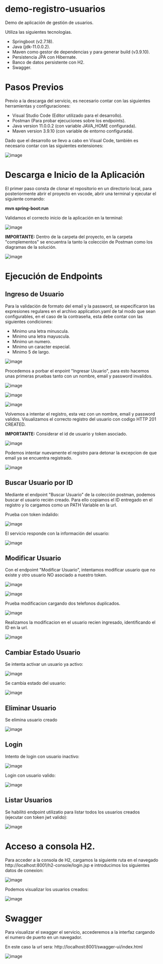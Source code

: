 # demo-registro-usuarios

Demo de aplicación de gestión de usuarios.

Utiliza las siguientes tecnologías.

- Springboot (v2.7.18).
- Java (jdk-11.0.0.2).
- Maven como gestor de dependencias y para generar build (v3.9.10).
- Persistencia JPA con Hibernate.
- Banco de datos persistente con H2.
- Swagger.



# Pasos Previos
Previo a la descarga del servicio, es necesario contar con las siguientes herramientas y configuraciones:

- Visual Studio Code (Editor utilizado para el desarrollo).
- Postman (Para probar ejecuciones sobre los endpoints).
- Java version 11.0.0.2 (con variable JAVA_HOME configurada).
- Maven version 3.9.10 (con variable de entorno configurada).

Dado que el desarrollo se llevo a cabo en Visual Code, también es necesario contar con las siguientes extensiones:

![image](https://user-images.githubusercontent.com/32346999/187487347-566da33e-8c57-4474-bd70-31423ef3bbf0.png)




# Descarga e Inicio de la Aplicación

El primer paso consta de clonar el repositorio en un directorio local, para posteriormente abrir el proyecto en vscode, abrir una terminal y ejecutar el siguiente comando: 

**mvn spring-boot:run**

Validamos el correcto inicio de la aplicación en la terminal:

![image](https://github.com/user-attachments/assets/9165cbfc-1322-4159-995a-1d6df5f9fc9a)


**IMPORTANTE:** Dentro de la carpeta del proyecto, en la carpeta "complementos" se encuentra la tanto la colección de Postman como los diagramas de la solución.

![image](https://github.com/user-attachments/assets/89a21328-120c-4f3b-9171-ab1e49ba13b5)




# Ejecución de Endpoints

## Ingreso de Usuario

Para la validación de formato del email y la password, se especificaron las expresiones regulares en el archivo application.yaml de tal modo que sean configurables, en el caso de la contraseña, esta debe contar con las siguientes condiciones:
- Minimo una letra minuscula.
- Minimo una letra mayuscula.
- Minimo un numero.
- Minimo un caracter especial.
- Minimo 5 de largo.

![image](https://user-images.githubusercontent.com/32346999/187508776-a71fd382-e32c-448a-829a-207cf695f425.png)

Procedemos a porbar el enpoint "Ingresar Usuario", para esto hacemos unas primeras pruebas tanto con un nombre, email y password invalidos.

![image](https://github.com/user-attachments/assets/e67110d7-c361-48c0-bc05-fba957c81b53)

![image](https://github.com/user-attachments/assets/08ecfa1f-d63b-4e07-92d6-4b34a9cfda5d)

![image](https://github.com/user-attachments/assets/f86daf18-ea8a-4603-bddc-848932c644cc)


Volvemos a intentar el registro, esta vez con un nombre, email y password validos. Visualizamos el correcto registro del usuario con codigo HTTP 201 CREATED.

**IMPORTANTE:** Considerar el id de usuario y token asociado.

![image](https://github.com/user-attachments/assets/d92235dd-c6a7-4eeb-aea8-213c7395bf03)

Podemos intentar nuevamente el registro para detonar la excepcion de que email ya se encuentra registrado.

![image](https://github.com/user-attachments/assets/dfb173db-d949-4419-b37b-f3f3b4d437cf)


## Buscar Usuario por ID

Mediante el endpoint "Buscar Usuario" de la colección postman, podemos buscar el usuario recién creado. Para ello copiamos el ID entregado en el registro y lo cargamos como un PATH Variable en la url.

Prueba con token indalido:

![image](https://github.com/user-attachments/assets/a0803665-05af-4dba-81d0-b020b35a1018)


El servicio responde con la información del usuario:

![image](https://github.com/user-attachments/assets/f5594587-d876-4469-a2b3-8dbd771af7c2)


## Modificar Usuario

Con el endpoimt "Modificar Usuario", intentamos modificar usuario que no existe y otro usuario NO asociado a nuestro token.

![image](https://github.com/user-attachments/assets/dab236eb-25a5-44be-9120-a398fa2779f6)

![image](https://github.com/user-attachments/assets/389833b7-71a0-45ee-b37f-697d36cf803a)

Prueba modificacion cargando dos telefonos duplicados.

![image](https://github.com/user-attachments/assets/518a4381-3a0e-45d9-9024-dda7f6e0fea6)

Realizamos la modificacion en el usuario recien ingresado, identificando el ID en la url.

![image](https://github.com/user-attachments/assets/74a30f28-8697-47fd-9208-0f4a0e287d0f)


## Cambiar Estado Usuario

Se intenta activar un usuario ya activo: 

![image](https://github.com/user-attachments/assets/e6ed2bac-4f74-4c2b-8b28-2297ed0c2efd)

Se cambia estado del usuario:

![image](https://github.com/user-attachments/assets/d1c2e166-0c8e-40a6-9dbc-95f71fd130df)


## Eliminar Usuario

Se elimina usuario creado

![image](https://github.com/user-attachments/assets/0f186254-147c-4802-8273-d5dd72b2fdab)


## Login

Intento de login con usuario inactivo:

![image](https://github.com/user-attachments/assets/8d07ca3e-83ff-4a8e-b604-47a37dd722e5)


Login con usuario valido:

![image](https://github.com/user-attachments/assets/4cd973ec-3f57-416b-b4f5-482b6d079da7)


## Listar Usuarios

Se habilitó endpoint utilizatio para listar todos los usuarios creados (ejecutar con token jwt valido):

![image](https://github.com/user-attachments/assets/56e326dc-fcc8-450c-a7da-e5e8496c1a90)




# Acceso a consola H2.

Para acceder a la consola de H2, cargamos la siguiente ruta en el navegado http://localhost:8001/h2-console/login.jsp e introducimos los siguientes datos de conexion:

![image](https://github.com/user-attachments/assets/4f9e5157-87da-4661-99d1-31d6e1f3be8e)

Podemos visualizar los usuarios creados:

![image](https://github.com/user-attachments/assets/e4345139-9bf8-4fb0-b289-34af75fffd24)




# Swagger

Para visualizar el swagger el servicio, accederemos a la interfaz cargando el numero de puerto en un navegador.

En este caso la url sera: http://localhost:8001/swagger-ui/index.html

![image](https://github.com/user-attachments/assets/d0df5659-7baf-41ef-9736-1e159a68087f)

